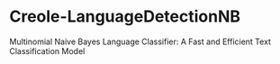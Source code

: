 # Creole-LanguageDetectionNB
Multinomial Naive Bayes Language Classifier: A Fast and Efficient Text Classification Model
